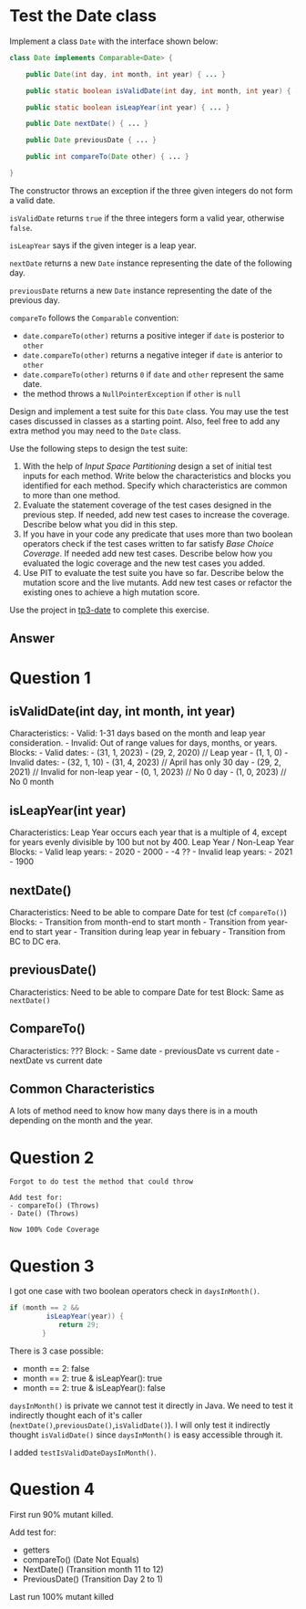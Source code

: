 # Test the Date class

Implement a class `Date` with the interface shown below:

```java
class Date implements Comparable<Date> {

    public Date(int day, int month, int year) { ... }

    public static boolean isValidDate(int day, int month, int year) { ... }

    public static boolean isLeapYear(int year) { ... }

    public Date nextDate() { ... }

    public Date previousDate { ... }

    public int compareTo(Date other) { ... }

}
```

The constructor throws an exception if the three given integers do not form a valid date.

`isValidDate` returns `true` if the three integers form a valid year, otherwise `false`.

`isLeapYear` says if the given integer is a leap year.

`nextDate` returns a new `Date` instance representing the date of the following day.

`previousDate` returns a new `Date` instance representing the date of the previous day.

`compareTo` follows the `Comparable` convention:

* `date.compareTo(other)` returns a positive integer if `date` is posterior to `other`
* `date.compareTo(other)` returns a negative integer if `date` is anterior to `other`
* `date.compareTo(other)` returns `0` if `date` and `other` represent the same date.
* the method throws a `NullPointerException` if `other` is `null` 

Design and implement a test suite for this `Date` class.
You may use the test cases discussed in classes as a starting point. 
Also, feel free to add any extra method you may need to the `Date` class.


Use the following steps to design the test suite:

1. With the help of *Input Space Partitioning* design a set of initial test inputs for each method. Write below the characteristics and blocks you identified for each method. Specify which characteristics are common to more than one method.
2. Evaluate the statement coverage of the test cases designed in the previous step. If needed, add new test cases to increase the coverage. Describe below what you did in this step.
3. If you have in your code any predicate that uses more than two boolean operators check if the test cases written to far satisfy *Base Choice Coverage*. If needed add new test cases. Describe below how you evaluated the logic coverage and the new test cases you added.
4. Use PIT to evaluate the test suite you have so far. Describe below the mutation score and the live mutants. Add new test cases or refactor the existing ones to achieve a high mutation score.

Use the project in [tp3-date](../code/tp3-date) to complete this exercise.

## Answer

# Question 1

## isValidDate(int day, int month, int year)
Characteristics:
    - Valid: 1-31 days based on the month and leap year consideration.
    - Invalid: Out of range values for days, months, or years.
Blocks:
    - Valid dates:
        - (31, 1, 2023) 
        - (29, 2, 2020) // Leap year
        - (1, 1, 0) 
    - Invalid dates: 
        - (32, 1, 10) 
        - (31, 4, 2023) // April has only 30 day
        - (29, 2, 2021) // Invalid for non-leap year
        - (0, 1, 2023) // No 0 day 
        - (1, 0, 2023) // No 0 month 

## isLeapYear(int year)
Characteristics:
     Leap Year occurs each year that is a multiple of 4, except for years evenly divisible by 100 but not by 400. 
    Leap Year / Non-Leap Year
Blocks:
    - Valid leap years:
        - 2020
        - 2000
        - -4 ??
    - Invalid leap years:
        - 2021
        - 1900

## nextDate()
Characteristics:
    Need to be able to compare Date for test (cf `compareTo()`)
Blocks:
    - Transition from month-end to start month
    - Transition from year-end to start year
    - Transition during leap year in febuary
    - Transition from BC to DC era.

## previousDate()
Characteristics:
    Need to be able to compare Date for test
Block:
    Same as `nextDate()`

## CompareTo()
Characteristics:
    ???
Block:
    - Same date
    - previousDate vs current date
    - nextDate vs current date

## Common Characteristics

A lots of method need to know how many days there is in a mouth depending on the month and the year. 

# Question 2

    Forgot to do test the method that could throw

    Add test for:
    - compareTo() (Throws)
    - Date() (Throws)

    Now 100% Code Coverage

# Question 3

I got one case with two boolean operators check in `daysInMonth()`. 

```java
if (month == 2 &&
         isLeapYear(year)) {
            return 29;
        }
```

There is 3 case possible:
- month == 2: false
- month == 2: true & isLeapYear(): true
- month == 2: true & isLeapYear(): false

`daysInMonth()` is private we cannot test it directly in Java. We need to test it indirectly thought each of it's caller (`nextDate()`,`previousDate()`,`isValidDate()`). I will only test it indirectly thought `isValidDate()` since `daysInMonth()` is easy accessible through it.

I added `testIsValidDateDaysInMonth()`.

# Question 4

First run 90% mutant killed.

Add test for:
- getters
- compareTo() (Date Not Equals)
- NextDate() (Transition month 11 to 12)
- PreviousDate() (Transition Day 2 to 1)

Last run 100% mutant killed
